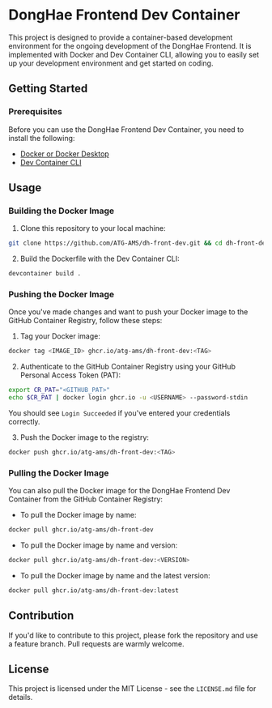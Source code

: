 # DongHae Frontend Dev Container

This project is designed to provide a container-based development environment for the ongoing development of the DongHae Frontend. It is implemented with Docker and Dev Container CLI, allowing you to easily set up your development environment and get started on coding.

## Getting Started

### Prerequisites

Before you can use the DongHae Frontend Dev Container, you need to install the following:

- [Docker or Docker Desktop](https://www.docker.com/)
- [Dev Container CLI](https://github.com/devcontainers/cli)

## Usage

### Building the Docker Image

1. Clone this repository to your local machine:

```bash
git clone https://github.com/ATG-AMS/dh-front-dev.git && cd dh-front-dev
```

2. Build the Dockerfile with the Dev Container CLI:

```bash
devcontainer build .
```

### Pushing the Docker Image

Once you've made changes and want to push your Docker image to the GitHub Container Registry, follow these steps:

1. Tag your Docker image:

```bash
docker tag <IMAGE_ID> ghcr.io/atg-ams/dh-front-dev:<TAG>
```

2. Authenticate to the GitHub Container Registry using your GitHub Personal Access Token (PAT):

```bash
export CR_PAT="<GITHUB_PAT>"
echo $CR_PAT | docker login ghcr.io -u <USERNAME> --password-stdin
```

You should see `Login Succeeded` if you've entered your credentials correctly.

3. Push the Docker image to the registry:

```bash
docker push ghcr.io/atg-ams/dh-front-dev:<TAG>
```

### Pulling the Docker Image

You can also pull the Docker image for the DongHae Frontend Dev Container from the GitHub Container Registry:

- To pull the Docker image by name:

```bash
docker pull ghcr.io/atg-ams/dh-front-dev
```

- To pull the Docker image by name and version:

```bash
docker pull ghcr.io/atg-ams/dh-front-dev:<VERSION>
```

- To pull the Docker image by name and the latest version:

```bash
docker pull ghcr.io/atg-ams/dh-front-dev:latest
```

## Contribution

If you'd like to contribute to this project, please fork the repository and use a feature branch. Pull requests are warmly welcome.

## License

This project is licensed under the MIT License - see the `LICENSE.md` file for details.
